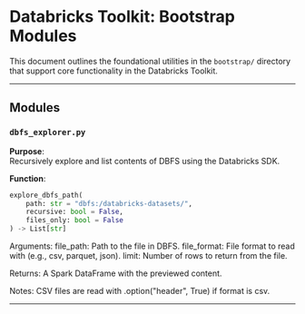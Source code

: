# Databricks Toolkit: Bootstrap Modules

This document outlines the foundational utilities in the `bootstrap/` directory that support core functionality in the Databricks Toolkit.

---

## Modules

### `dbfs_explorer.py`

**Purpose**:  
Recursively explore and list contents of DBFS using the Databricks SDK.

**Function**:
```python
explore_dbfs_path(
    path: str = "dbfs:/databricks-datasets/",
    recursive: bool = False,
    files_only: bool = False
) -> List[str]
```

Arguments:
    file_path: Path to the file in DBFS.
	file_format: File format to read with (e.g., csv, parquet, json).
	limit: Number of rows to return from the file.

Returns:
	A Spark DataFrame with the previewed content.

Notes:
	CSV files are read with .option("header", True) if format is csv.

---
